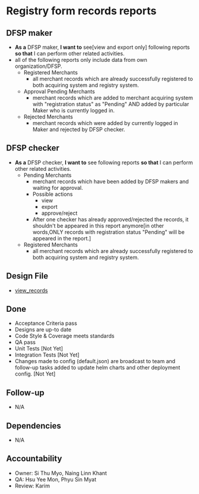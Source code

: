 # Registry form records reports
## DFSP maker
* **As a** DFSP maker, **I want to** see[view and export only] following reports **so that** I can perform other related activities.
* all of the following reports only include data from own organization/DFSP. 
    * Registered Merchants
        * all merchant records which are already successfully registered to both acquiring system and registry system. 
    * Approval Pending Merchants
        * merchant records which are added to merchant acquiring system with "registration status" as "Pending" AND added by particular Maker who is currently logged in. 
    * Rejected Merchants
        * merchant records which were added by currently logged in Maker and rejected by DFSP checker. 

## DFSP checker
* **As a** DFSP checker, **I want to** see following reports **so that** I can perform other related activities.
    * Pending Merchants 
        * merchant records which have been added by DFSP makers and waiting for approval. 
        * Possible actions 
            * view
            * export 
            * approve/reject
        * After one checker has already approved/rejected the records, it shouldn't be appeared in this report anymore[in other words,ONLY records with registration status "Pending" will be appeared in the report.]
    * Registered Merchants
        * all merchant records which are already successfully registered to both acquiring system and registry system. 

## Design File
* [view_records](https://www.figma.com/proto/sEFusJJ4pQedgXvfRixE7b/Merchant-Registry-Prototype?page-id=1435%3A7881&type=design&node-id=1435-8023&viewport=528%2C298%2C0.35&t=3AEfehrhNBILWl7q-1&scaling=scale-down&starting-point-node-id=1435%3A8023&show-proto-sidebar=1)


## Done
 * Acceptance Criteria pass 
 * Designs are up-to date 
 * Code Style & Coverage meets standards 
 * QA pass 
 * Unit Tests [Not Yet]
 * Integration Tests [Not Yet] 
 * Changes made to config (default.json) are broadcast to team and follow-up tasks added to update helm charts and other deployment config. [Not Yet]


## Follow-up 
 * N/A 
  

## Dependencies
 * N/A 

  
## Accountability
 * Owner: Si Thu Myo, Naing Linn Khant
 * QA: Hsu Yee Mon, Phyu Sin Myat  
 * Review: Karim